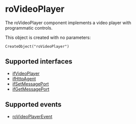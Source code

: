 roVideoPlayer
=============

The roVideoPlayer component implements a video player with programmatic controls.

This object is created with no parameters:

`CreateObject("roVideoPlayer")`

Supported interfaces
--------------------

*   [ifVideoPlayer](/docs/references/brightscript/interfaces/ifvideoplayer.md "ifVideoPlayer")
*   [ifHttpAgent](/docs/references/brightscript/interfaces/ifhttpagent.md "ifHttpAgent")
*   [ifSetMessagePort](/docs/references/brightscript/interfaces/ifsetmessageport.md "ifSetMessagePort")
*   [ifGetMessagePort](/docs/references/brightscript/interfaces/ifgetmessageport.md "ifGetMessagePort")

Supported events
----------------

*   [roVideoPlayerEvent](/docs/references/brightscript/events/rovideoplayerevent.md "roVideoPlayerEvent")